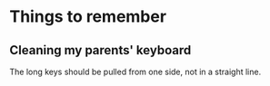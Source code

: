 # Things to remember

## Cleaning my parents' keyboard

The long keys should be pulled from one side, not in a straight line.
